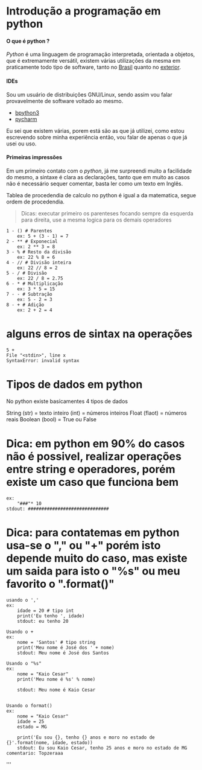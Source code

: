 # Introdução a programação em python

#### O que é python ?
*Python* é uma linguagem de programação interpretada, orientada a objetos, que é extremamente versátil, existem várias utilizações da mesma em praticamente todo tipo de software, tanto no [Brasil](http://python.org.br/empresas) quanto no [exterior](https://oraculoti.com.br/2017/03/24/quais-sao-as-aplicacoes-mais-famosas-feitas-em-python/).

#### IDEs

Sou um usuário de distribuições GNU/Linux, sendo assim vou falar provavelmente de software voltado ao mesmo.

* [bpython3](https://bpython-interpreter.org/)
* [pycharm](https://www.jetbrains.com/pycharm/download/#section=linux)

Eu sei que existem várias, porem está são as que já utilizei, como estou escrevendo sobre minha experiência então, vou falar de apenas o que já usei ou uso.

#### Primeiras impressões

Em um primeiro contato com o *python*, já me surpreendi muito a facilidade do mesmo, a sintaxe é clara as declarações, tanto que em muito as casos não é necessário sequer comentar, basta ler como um texto em Inglês.



Tablea de procedendia de calculo no python é igual a da matematica, segue ordem de procedendia.
> Dicas:  executar primeiro os parenteses focando sempre da esquerda para direita, use a mesma logica para os demais operadores

	1 - () # Parentes
		ex: 5 + (3 - 1) = 7
	2 - ** # Exponecial
		ex: 2 ** 3 = 8
	3 - % # Resto da divisão
		ex: 22 % 8 = 6
	4 - // # Divisão inteira
		ex: 22 // 8 = 2
	5 - / # Divisão
		ex: 22 / 8 = 2.75
	6 - * # Multiplicação
		ex: 3 * 5 = 15
	7 - - # Subtração
		ex: 5 - 2 = 3
	8 - + # Adição
		ex: 2 + 2 = 4

# alguns erros de sintax na operações
	5 +
	File "<stdin>", line x
	SyntaxError: invalid syntax

# Tipos de dados em python

No python existe basícamentes 4 tipos de dados

String (str) = texto
inteiro (int) = números inteiros
Float (flaot) = números reais
Boolean (bool) = True ou False

# Dica: em python em 90% do casos não é possivel, realizar operações entre string e operadores, porém existe um caso que funciona bem
	ex:
		"###"* 10
	stdout: ##############################

# Dica: para contatemas em python usa-se o "," ou "+" porém isto depende muito do caso, mas existe um saida para isto o "%s" ou meu favorito o ".format()"

	usando o ','
	ex:
		idade = 20 # tipo int
		print('Eu tenho ', idade)
		stdout: eu tenho 20

	Usando o +
	ex:
		nome = 'Santos' # tipo string
		print('Meu nome é José dos ' + nome)
		stdout: Meu nome é José dos Santos

	Usando o "%s"
	ex:
		nome = "Kaio Cesar"
		print('Meu nome é %s' % nome)

		stdout: Meu nome é Kaio Cesar


	Usando o format()
	ex:
		nome = "Kaio Cesar"
		idade = 25
		estado = MG

		print('Eu sou {}, tenho {} anos e moro no estado de {}'.format(nome, idade, estado))
		stdout: Eu sou Kaio Cesar, tenho 25 anos e moro no estado de MG
	comentario: Topzeraaa
'''
